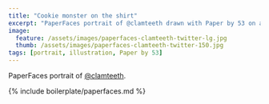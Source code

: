 ```yaml
---
title: "Cookie monster on the shirt"
excerpt: "PaperFaces portrait of @clamteeth drawn with Paper by 53 on an iPad."
image: 
  feature: /assets/images/paperfaces-clamteeth-twitter-lg.jpg
  thumb: /assets/images/paperfaces-clamteeth-twitter-150.jpg
tags: [portrait, illustration, Paper by 53]
---
```


PaperFaces portrait of [@clamteeth](http://twitter.com/clamteeth).

{% include boilerplate/paperfaces.md %}